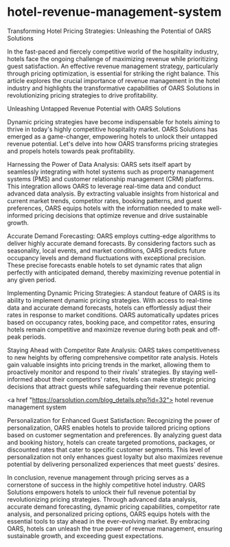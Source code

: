 # hotel-revenue-management-system
Transforming Hotel Pricing Strategies: Unleashing the Potential of OARS Solutions

In the fast-paced and fiercely competitive world of the hospitality industry, hotels face the ongoing challenge of maximizing revenue while prioritizing guest satisfaction. An effective revenue management strategy, particularly through pricing optimization, is essential for striking the right balance. This article explores the crucial importance of revenue management in the hotel industry and highlights the transformative capabilities of OARS Solutions in revolutionizing pricing strategies to drive profitability.

Unleashing Untapped Revenue Potential with OARS Solutions

Dynamic pricing strategies have become indispensable for hotels aiming to thrive in today's highly competitive hospitality market. OARS Solutions has emerged as a game-changer, empowering hotels to unlock their untapped revenue potential. Let's delve into how OARS transforms pricing strategies and propels hotels towards peak profitability.

Harnessing the Power of Data Analysis: OARS sets itself apart by seamlessly integrating with hotel systems such as property management systems (PMS) and customer relationship management (CRM) platforms. This integration allows OARS to leverage real-time data and conduct advanced data analysis. By extracting valuable insights from historical and current market trends, competitor rates, booking patterns, and guest preferences, OARS equips hotels with the information needed to make well-informed pricing decisions that optimize revenue and drive sustainable growth.

Accurate Demand Forecasting: OARS employs cutting-edge algorithms to deliver highly accurate demand forecasts. By considering factors such as seasonality, local events, and market conditions, OARS predicts future occupancy levels and demand fluctuations with exceptional precision. These precise forecasts enable hotels to set dynamic rates that align perfectly with anticipated demand, thereby maximizing revenue potential in any given period.

Implementing Dynamic Pricing Strategies: A standout feature of OARS is its ability to implement dynamic pricing strategies. With access to real-time data and accurate demand forecasts, hotels can effortlessly adjust their rates in response to market conditions. OARS automatically updates prices based on occupancy rates, booking pace, and competitor rates, ensuring hotels remain competitive and maximize revenue during both peak and off-peak periods.

Staying Ahead with Competitor Rate Analysis: OARS takes competitiveness to new heights by offering comprehensive competitor rate analysis. Hotels gain valuable insights into pricing trends in the market, allowing them to proactively monitor and respond to their rivals' strategies. By staying well-informed about their competitors' rates, hotels can make strategic pricing decisions that attract guests while safeguarding their revenue potential.

<a href "https://oarsolution.com/blog_details.php?id=32">  hotel revenue management system </a>

Personalization for Enhanced Guest Satisfaction: Recognizing the power of personalization, OARS enables hotels to provide tailored pricing options based on customer segmentation and preferences. By analyzing guest data and booking history, hotels can create targeted promotions, packages, or discounted rates that cater to specific customer segments. This level of personalization not only enhances guest loyalty but also maximizes revenue potential by delivering personalized experiences that meet guests' desires.

In conclusion, revenue management through pricing serves as a cornerstone of success in the highly competitive hotel industry. OARS Solutions empowers hotels to unlock their full revenue potential by revolutionizing pricing strategies. Through advanced data analysis, accurate demand forecasting, dynamic pricing capabilities, competitor rate analysis, and personalized pricing options, OARS equips hotels with the essential tools to stay ahead in the ever-evolving market. By embracing OARS, hotels can unleash the true power of revenue management, ensuring sustainable growth, and exceeding guest expectations.
